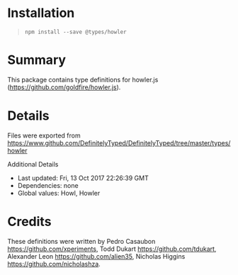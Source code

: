 # Installation
> `npm install --save @types/howler`

# Summary
This package contains type definitions for howler.js (https://github.com/goldfire/howler.js).

# Details
Files were exported from https://www.github.com/DefinitelyTyped/DefinitelyTyped/tree/master/types/howler

Additional Details
 * Last updated: Fri, 13 Oct 2017 22:26:39 GMT
 * Dependencies: none
 * Global values: Howl, Howler

# Credits
These definitions were written by Pedro Casaubon <https://github.com/xperiments>, Todd Dukart <https://github.com/tdukart>, Alexander Leon <https://github.com/alien35>, Nicholas Higgins <https://github.com/nicholashza>.

